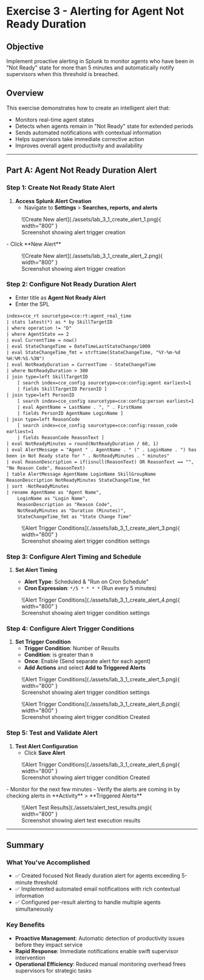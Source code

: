 # Exercise 3 - Alerting for Agent Not Ready Duration

## Objective

Implement proactive alerting in Splunk to monitor agents who have been in "Not Ready" state for more than 5 minutes and automatically notify supervisors when this threshold is breached.

## Overview

This exercise demonstrates how to create an intelligent alert that:

- Monitors real-time agent states
- Detects when agents remain in "Not Ready" state for extended periods
- Sends automated notifications with contextual information
- Helps supervisors take immediate corrective action
- Improves overall agent productivity and availability

---

## Part A: Agent Not Ready Duration Alert

### Step 1: Create Not Ready State Alert

1. **Access Splunk Alert Creation**
   - Navigate to **Settings** > **Searches, reports, and alerts**
<figure markdown>
  ![Create New alert](./assets/lab_3_1_create_alert_1.png){ width="800" }
  <figcaption>Screenshot showing alert trigger creation</figcaption>
</figure>
   - Click **New Alert**
<figure markdown>
  ![Create New alert](./assets/lab_3_1_create_alert_2.png){ width="800" }
  <figcaption>Screenshot showing alert trigger creation</figcaption>
</figure>


### Step 2: Configure Not Ready Duration Alert

- Enter title as **Agent Not Ready Alert**
- Enter the SPL

```spl
index=cce_rt sourcetype=cce:rt:agent_real_time
| stats latest(*) as * by SkillTargetID
| where operation != "D"
| where AgentState == 2
| eval CurrentTime = now()
| eval StateChangeTime = DateTimeLastStateChange/1000
| eval StateChangeTime_fmt = strftime(StateChangeTime, "%Y-%m-%d %H:%M:%S.%3N")
| eval NotReadyDuration = CurrentTime - StateChangeTime
| where NotReadyDuration > 300
| join type=left SkillTargetID
    [ search index=cce_config sourcetype=cce:config:agent earliest=1
    | fields SkillTargetID PersonID ]
| join type=left PersonID
    [ search index=cce_config sourcetype=cce:config:person earliest=1
    | eval AgentName = LastName . ", " . FirstName
    | fields PersonID AgentName LoginName ]
| join type=left ReasonCode
    [ search index=cce_config sourcetype=cce:config:reason_code earliest=1
    | fields ReasonCode ReasonText ]
| eval NotReadyMinutes = round(NotReadyDuration / 60, 1)
| eval AlertMessage = "Agent " . AgentName . " (" . LoginName . ") has been in Not Ready state for " . NotReadyMinutes . " minutes"
| eval ReasonDescription = if(isnull(ReasonText) OR ReasonText == "", "No Reason Code", ReasonText)
| table AlertMessage AgentName LoginName SkillGroupName ReasonDescription NotReadyMinutes StateChangeTime_fmt
| sort -NotReadyMinutes
| rename AgentName as "Agent Name",
    LoginName as "Login Name",
    ReasonDescription as "Reason Code",
    NotReadyMinutes as "Duration (Minutes)",
    StateChangeTime_fmt as "State Change Time"
```

<figure markdown>
  ![Alert Trigger Conditions](./assets/lab_3_1_create_alert_3.png){ width="800" }
  <figcaption>Screenshot showing alert trigger condition settings</figcaption>
</figure>

### Step 3: Configure Alert Timing and Schedule

1. **Set Alert Timing**

   - **Alert Type**: Scheduled & "Run on Cron Schedule"
   - **Cron Expression**: `*/5 * * * *` (Run every 5 minutes)

<figure markdown>
  ![Alert Trigger Conditions](./assets/lab_3_1_create_alert_4.png){ width="800" }
  <figcaption>Screenshot showing alert trigger condition settings</figcaption>
</figure>

### Step 4: Configure Alert Trigger Conditions

1. **Set Trigger Condition**
   - **Trigger Condition**: Number of Results
   - **Condition**: is greater than `0`
   - **Once**: Enable (Send separate alert for each agent)
   - **Add Actions** and select **Add to Triggered Alerts**

<figure markdown>
  ![Alert Trigger Conditions](./assets/lab_3_1_create_alert_5.png){ width="800" }
  <figcaption>Screenshot showing alert trigger condition settings</figcaption>
</figure>
<figure markdown>
  ![Alert Trigger Conditions](./assets/lab_3_1_create_alert_6.png){ width="800" }
  <figcaption>Screenshot showing alert trigger condition Created</figcaption>
</figure>



### Step 5: Test and Validate Alert

1. **Test Alert Configuration**
   - Click **Save Alert**
<figure markdown>
  ![Alert Trigger Conditions](./assets/lab_3_1_create_alert_6.png){ width="800" }
  <figcaption>Screenshot showing alert trigger condition Created</figcaption>
</figure>
   - Monitor for the next few minutes
   - Verify the alerts are coming in by checking alerts in **Activity** > **Triggered Alerts**
   

<figure markdown>
  ![Alert Test Results](./assets/alert_test_results.png){ width="800" }
  <figcaption>Screenshot showing alert test execution results</figcaption>
</figure>

---

## Summary

### What You've Accomplished

- ✅ Created focused Not Ready duration alert for agents exceeding 5-minute threshold
- ✅ Implemented automated email notifications with rich contextual information
- ✅ Configured per-result alerting to handle multiple agents simultaneously

### Key Benefits

- **Proactive Management**: Automatic detection of productivity issues before they impact service
- **Rapid Response**: Immediate notifications enable swift supervisor intervention
- **Operational Efficiency**: Reduced manual monitoring overhead frees supervisors for strategic tasks
